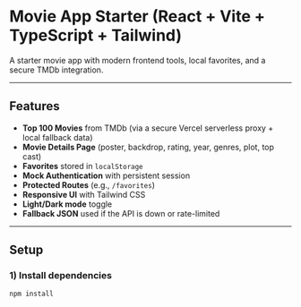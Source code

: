 # Movie App Starter (React + Vite + TypeScript + Tailwind)

A starter movie app with modern frontend tools, local favorites, and a secure TMDb integration.

---

## Features

- **Top 100 Movies** from TMDb (via a secure Vercel serverless proxy + local fallback data)
- **Movie Details Page** (poster, backdrop, rating, year, genres, plot, top cast)
- **Favorites** stored in `localStorage`
- **Mock Authentication** with persistent session
- **Protected Routes** (e.g., `/favorites`)
- **Responsive UI** with Tailwind CSS
- **Light/Dark mode** toggle
- **Fallback JSON** used if the API is down or rate-limited

---

## Setup

### 1) Install dependencies

```bash
npm install
```
